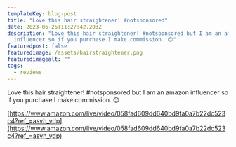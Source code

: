 ```yaml
---
templateKey: blog-post
title: "Love this hair straightener! #notsponsored"
date: 2023-06-25T11:27:42.203Z
description: "Love this hair straightener! #notsponsored but I am an amazon
  influencer so if you purchase I make commission. 😊"
featuredpost: false
featuredimage: /assets/hairstraightener.png
featuredimagealt: ""
tags:
  - reviews
---
```

Love this hair straightener! #notsponsored but I am an amazon influencer so if you purchase I make commission. 😊

[https://www.amazon.com/live/video/058fad609dd640bd9fa0a7b22dc523c4?ref_=asvh_vdp](https://www.amazon.com/live/video/058fad609dd640bd9fa0a7b22dc523c4?ref_=asvh_vdp)
